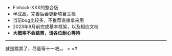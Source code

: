 * Finhack-XXX的整合版
* 半成品，完善后会更新项目文档
* 当前bug比较多，不推荐直接拿来用
* 2023年9月前完成基本框架，以及相应文档
* **大概率不会跳票，请各位耐心等待**
------
就是跳票了，尽量等十一吧。。 = =#
